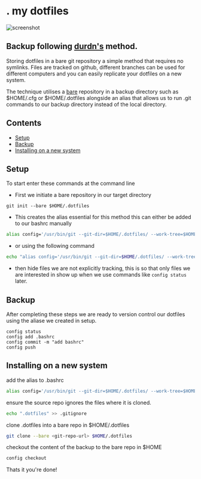 # . my dotfiles 

![screenshot](https://i.ibb.co/JsNCPbG/2021-04-02-094903-3840x1080-scrot.png)

## Backup following [durdn's](https://www.atlassian.com/git/tutorials/dotfiles) method.
Storing dotfiles in a bare git repository a simple method that requires no symlinks. Files are tracked on github, different branches can be used for different computers and you can easily replicate your dotfiles on a new system.

The technique utilises a [bare](https://www.geeksforgeeks.org/bare-repositories-in-git/) repository in a backup directory such as $HOME/.cfg or $HOME/.dotfiles alongside an alias that allows us to run .git commands to our backup directory instead of the local directory.

## Contents
* [Setup](#Setup)
* [Backup](#Backup)
* [Installing on a new system](#Installing)

## Setup

To start enter these commands at the command line

* First we initiate a bare repository in our target directory
```git
git init --bare $HOME/.dotfiles
```
* This creates the alias essential for this method this can either be added to our bashrc manually
```bash
alias config='/usr/bin/git --git-dir=$HOME/.dotfiles/ --work-tree=$HOME'
```
* or using the following command
```bash
echo "alias config='/usr/bin/git --git-dir=$HOME/.dotfiles/ --work-tree=$HOME'" >> $HOME/.bashrc
```
* then hide files we are not explicitly tracking, this is so that only files we are interested in show up when we use commands like `config status` later.

## Backup
After completing these steps we are ready to version control our dotfiles using the aliase we created in setup.
```git
config status
config add .bashrc
config commit -m "add bashrc"
config push
```
## Installing on a new system

add the alias to .bashrc

```bash
alias config='/usr/bin/git --git-dir=$HOME/.dotfiles/ --work-tree=$HOME'
```
ensure the source repo ignores the files where it is cloned.

```bash
echo ".dotfiles" >> .gitignore
```

clone .dotfiles into a bare repo in $HOME/.dotfiles

```bash
git clone --bare <git-repo-url> $HOME/.dotfiles
```
checkout the content of the backup to the bare repo in $HOME

```bash
config checkout
```

Thats it you're done!
